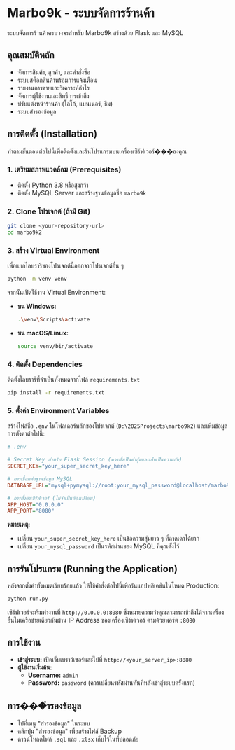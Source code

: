 # Marbo9k - ระบบจัดการร้านค้า

ระบบจัดการร้านค้าครบวงจรสำหรับ Marbo9k สร้างด้วย Flask และ MySQL

## คุณสมบัติหลัก

-   จัดการสินค้า, ลูกค้า, และคำสั่งซื้อ
-   ระบบสต็อกสินค้าพร้อมการแจ้งเตือน
-   รายงานการขายและวิเคราะห์กำไร
-   จัดการผู้ใช้งานและสิทธิ์การเข้าถึง
-   ปรับแต่งหน้าร้านค้า (โลโก้, แบนเนอร์, ธีม)
-   ระบบสำรองข้อมูล

## การติดตั้ง (Installation)

ทำตามขั้นตอนต่อไปนี้เพื่อติดตั้งและรันโปรแกรมบนเครื่องเซิร์ฟเวอร์���องคุณ

### 1. เตรียมสภาพแวดล้อม (Prerequisites)

-   ติดตั้ง Python 3.8 หรือสูงกว่า
-   ติดตั้ง MySQL Server และสร้างฐานข้อมูลชื่อ `marbo9k`

### 2. Clone โปรเจกต์ (ถ้ามี Git)

```bash
git clone <your-repository-url>
cd marbo9k2
```

### 3. สร้าง Virtual Environment

เพื่อแยกไลบรารีของโปรเจกต์นี้ออกจากโปรเจกต์อื่น ๆ

```bash
python -m venv venv
```

จากนั้นเปิดใช้งาน Virtual Environment:

-   **บน Windows:**
    ```bash
    .\venv\Scripts\activate
    ```
-   **บน macOS/Linux:**
    ```bash
    source venv/bin/activate
    ```

### 4. ติดตั้ง Dependencies

ติดตั้งไลบรารีที่จำเป็นทั้งหมดจากไฟล์ `requirements.txt`

```bash
pip install -r requirements.txt
```

### 5. ตั้งค่า Environment Variables

สร้างไฟล์ชื่อ `.env` ในโฟลเดอร์หลักของโปรเจกต์ (`D:\2025Projects\marbo9k2`) และเพิ่มข้อมูลการตั้งค่าต่อไปนี้:

```ini
# .env

# Secret Key สำหรับ Flask Session (ควรตั้งเป็นค่าสุ่มและเก็บเป็นความลับ)
SECRET_KEY="your_super_secret_key_here"

# การเชื่อมต่อฐานข้อมูล MySQL
DATABASE_URL="mysql+pymysql://root:your_mysql_password@localhost/marbo9k"

# การตั้งค่าเซิร์ฟเวอร์ (ไม่จำเป็นต้องเปลี่ยน)
APP_HOST="0.0.0.0"
APP_PORT="8080"
```

**หมายเหตุ:**
-   เปลี่ยน `your_super_secret_key_here` เป็นข้อความสุ่มยาว ๆ ที่คาดเดาได้ยาก
-   เปลี่ยน `your_mysql_password` เป็นรหัสผ่านของ MySQL ที่คุณตั้งไว้

## การรันโปรแกรม (Running the Application)

หลังจากตั้งค่าทั้งหมดเรียบร้อยแล้ว ให้ใช้คำสั่งต่อไปนี้เพื่อรันแอปพลิเคชันในโหมด Production:

```bash
python run.py
```

เซิร์ฟเวอร์จะเริ่มทำงานที่ `http://0.0.0.0:8080` ซึ่งหมายความว่าคุณสามารถเข้าถึงได้จากเครื่องอื่นในเครือข่ายเดียวกันผ่าน IP Address ของเครื่องเซิร์ฟเวอร์ ตามด้วยพอร์ต `:8080`

## การใช้งาน

-   **เข้าสู่ระบบ:** เปิดเว็บเบราว์เซอร์และไปที่ `http://<your_server_ip>:8080`
-   **ผู้ใช้งานเริ่มต้น:**
    -   **Username:** `admin`
    -   **Password:** `password` (ควรเปลี่ยนรหัสผ่านทันทีหลังเข้าสู่ระบบครั้งแรก)

## การ���ำรองข้อมูล

-   ไปที่เมนู "สำรองข้อมูล" ในระบบ
-   คลิกปุ่ม "สำรองข้อมูล" เพื่อสร้างไฟล์ Backup
-   ดาวน์โหลดไฟล์ `.sql` และ `.xlsx` เก็บไว้ในที่ปลอดภัย
